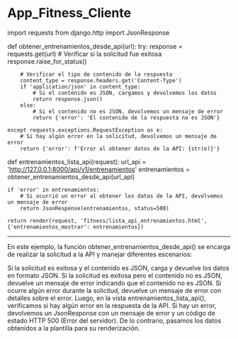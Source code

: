 # App_Fitness_Cliente
import requests
from django.http import JsonResponse

def obtener_entrenamientos_desde_api(url):
    try:
        response = requests.get(url)
        # Verificar si la solicitud fue exitosa
        response.raise_for_status()

        # Verificar el tipo de contenido de la respuesta
        content_type = response.headers.get('Content-Type')
        if 'application/json' in content_type:
            # Si el contenido es JSON, cargamos y devolvemos los datos
            return response.json()
        else:
            # Si el contenido no es JSON, devolvemos un mensaje de error
            return {'error': 'El contenido de la respuesta no es JSON'}

    except requests.exceptions.RequestException as e:
        # Si hay algún error en la solicitud, devolvemos un mensaje de error
        return {'error': f'Error al obtener datos de la API: {str(e)}'}


def entrenamientos_lista_api(request):
    url_api = 'http://127.0.0.1:8000/api/v1/entrenamientos'
    entrenamientos = obtener_entrenamientos_desde_api(url_api)

    if 'error' in entrenamientos:
        # Si ocurrió un error al obtener los datos de la API, devolvemos un mensaje de error
        return JsonResponse(entrenamientos, status=500)

    return render(request, 'fitness/lista_api_entrenamientos.html', {'entrenamientos_mostrar': entrenamientos})

--------------
En este ejemplo, la función obtener_entrenamientos_desde_api() se encarga de realizar la solicitud a la API y manejar diferentes escenarios:

Si la solicitud es exitosa y el contenido es JSON, carga y devuelve los datos en formato JSON.
Si la solicitud es exitosa pero el contenido no es JSON, devuelve un mensaje de error indicando que el contenido no es JSON.
Si ocurre algún error durante la solicitud, devuelve un mensaje de error con detalles sobre el error.
Luego, en la vista entrenamientos_lista_api(), verificamos si hay algún error en la respuesta de la API. Si hay un error, devolvemos un JsonResponse con un mensaje de error y un código de estado HTTP 500 (Error del servidor). De lo contrario, pasamos los datos obtenidos a la plantilla para su renderización.
